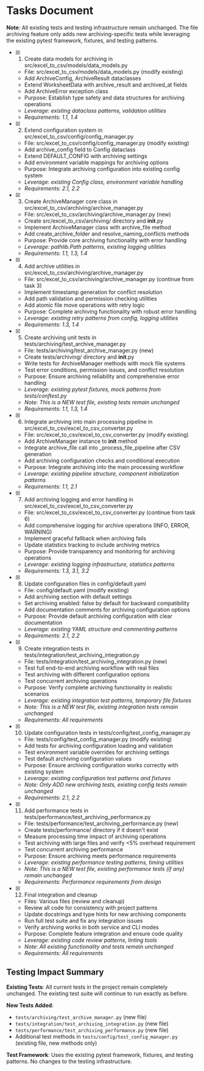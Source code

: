 # Tasks Document

**Note**: All existing tests and testing infrastructure remain unchanged. The file archiving feature only adds new archiving-specific tests while leveraging the existing pytest framework, fixtures, and testing patterns.

- [x] 1. Create data models for archiving in src/excel_to_csv/models/data_models.py
  - File: src/excel_to_csv/models/data_models.py (modify existing)
  - Add ArchiveConfig, ArchiveResult dataclasses
  - Extend WorksheetData with archive_result and archived_at fields
  - Add ArchiveError exception class
  - Purpose: Establish type safety and data structures for archiving operations
  - _Leverage: existing dataclass patterns, validation utilities_
  - _Requirements: 1.1, 1.4_

- [x] 2. Extend configuration system in src/excel_to_csv/config/config_manager.py
  - File: src/excel_to_csv/config/config_manager.py (modify existing)
  - Add archive_config field to Config dataclass
  - Extend DEFAULT_CONFIG with archiving settings
  - Add environment variable mappings for archiving options
  - Purpose: Integrate archiving configuration into existing config system
  - _Leverage: existing Config class, environment variable handling_
  - _Requirements: 2.1, 2.2_

- [x] 3. Create ArchiveManager core class in src/excel_to_csv/archiving/archive_manager.py
  - File: src/excel_to_csv/archiving/archive_manager.py (new)
  - Create src/excel_to_csv/archiving/ directory and __init__.py
  - Implement ArchiveManager class with archive_file method
  - Add create_archive_folder and resolve_naming_conflicts methods
  - Purpose: Provide core archiving functionality with error handling
  - _Leverage: pathlib.Path patterns, existing logging utilities_
  - _Requirements: 1.1, 1.3, 1.4_

- [x] 4. Add archive utilities in src/excel_to_csv/archiving/archive_manager.py
  - File: src/excel_to_csv/archiving/archive_manager.py (continue from task 3)
  - Implement timestamp generation for conflict resolution
  - Add path validation and permission checking utilities
  - Add atomic file move operations with retry logic
  - Purpose: Complete archiving functionality with robust error handling
  - _Leverage: existing retry patterns from config, logging utilities_
  - _Requirements: 1.3, 1.4_

- [x] 5. Create archiving unit tests in tests/archiving/test_archive_manager.py
  - File: tests/archiving/test_archive_manager.py (new)
  - Create tests/archiving/ directory and __init__.py
  - Write tests for ArchiveManager methods with mock file systems
  - Test error conditions, permission issues, and conflict resolution
  - Purpose: Ensure archiving reliability and comprehensive error handling
  - _Leverage: existing pytest fixtures, mock patterns from tests/conftest.py_
  - _Note: This is a NEW test file, existing tests remain unchanged_
  - _Requirements: 1.1, 1.3, 1.4_

- [x] 6. Integrate archiving into main processing pipeline in src/excel_to_csv/excel_to_csv_converter.py
  - File: src/excel_to_csv/excel_to_csv_converter.py (modify existing)
  - Add ArchiveManager instance to __init__ method
  - Integrate archive_file call into _process_file_pipeline after CSV generation
  - Add archiving configuration checks and conditional execution
  - Purpose: Integrate archiving into the main processing workflow
  - _Leverage: existing pipeline structure, component initialization patterns_
  - _Requirements: 1.1, 2.1_

- [x] 7. Add archiving logging and error handling in src/excel_to_csv/excel_to_csv_converter.py
  - File: src/excel_to_csv/excel_to_csv_converter.py (continue from task 6)
  - Add comprehensive logging for archive operations (INFO, ERROR, WARNING)
  - Implement graceful fallback when archiving fails
  - Update statistics tracking to include archiving metrics
  - Purpose: Provide transparency and monitoring for archiving operations
  - _Leverage: existing logging infrastructure, statistics patterns_
  - _Requirements: 1.3, 3.1, 3.2_

- [x] 8. Update configuration files in config/default.yaml
  - File: config/default.yaml (modify existing)
  - Add archiving section with default settings
  - Set archiving enabled: false by default for backward compatibility
  - Add documentation comments for archiving configuration options
  - Purpose: Provide default archiving configuration with clear documentation
  - _Leverage: existing YAML structure and commenting patterns_
  - _Requirements: 2.1, 2.2_

- [x] 9. Create integration tests in tests/integration/test_archiving_integration.py
  - File: tests/integration/test_archiving_integration.py (new)
  - Test full end-to-end archiving workflow with real files
  - Test archiving with different configuration options
  - Test concurrent archiving operations
  - Purpose: Verify complete archiving functionality in realistic scenarios
  - _Leverage: existing integration test patterns, temporary file fixtures_
  - _Note: This is a NEW test file, existing integration tests remain unchanged_
  - _Requirements: All requirements_

- [x] 10. Update configuration tests in tests/config/test_config_manager.py
  - File: tests/config/test_config_manager.py (modify existing)
  - Add tests for archiving configuration loading and validation
  - Test environment variable overrides for archiving settings
  - Test default archiving configuration values
  - Purpose: Ensure archiving configuration works correctly with existing system
  - _Leverage: existing configuration test patterns and fixtures_
  - _Note: Only ADD new archiving tests, existing config tests remain unchanged_
  - _Requirements: 2.1, 2.2_

- [x] 11. Add performance tests in tests/performance/test_archiving_performance.py
  - File: tests/performance/test_archiving_performance.py (new)
  - Create tests/performance/ directory if it doesn't exist
  - Measure processing time impact of archiving operations
  - Test archiving with large files and verify <5% overhead requirement
  - Test concurrent archiving performance
  - Purpose: Ensure archiving meets performance requirements
  - _Leverage: existing performance testing patterns, timing utilities_
  - _Note: This is a NEW test file, existing performance tests (if any) remain unchanged_
  - _Requirements: Performance requirements from design_

- [x] 12. Final integration and cleanup
  - Files: Various files (review and cleanup)
  - Review all code for consistency with project patterns
  - Update docstrings and type hints for new archiving components
  - Run full test suite and fix any integration issues
  - Verify archiving works in both service and CLI modes
  - Purpose: Complete feature integration and ensure code quality
  - _Leverage: existing code review patterns, linting tools_
  - _Note: All existing functionality and tests remain unchanged_
  - _Requirements: All requirements_

## Testing Impact Summary

**Existing Tests**: All current tests in the project remain completely unchanged. The existing test suite will continue to run exactly as before.

**New Tests Added**:
- `tests/archiving/test_archive_manager.py` (new file)
- `tests/integration/test_archiving_integration.py` (new file)  
- `tests/performance/test_archiving_performance.py` (new file)
- Additional test methods in `tests/config/test_config_manager.py` (existing file, new methods only)

**Test Framework**: Uses the existing pytest framework, fixtures, and testing patterns. No changes to the testing infrastructure.